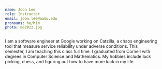 ```yaml
---
name: Joon Lee
role: Instructor
email: joon.lee@aamu.edu
pronouns: he/him
photo: me2022.jpg
---
```

I am a software engineer at Google working on Catzilla, a chaos engineering tool that measure service reliability under adverse conditions. This semester, I am teaching this class full time. I graduated from Cornell with degrees in Computer Science and Mathematics. My hobbies include lock picking, chess, and figuring out how to have more luck in my life.
